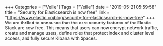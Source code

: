 +++
Categories = ["Veille"]
Tags = ["Veille"]
date = "2019-05-21 05:59:58"
title = "Security for Elasticsearch is now free"
link = "https://www.elastic.co/blog/security-for-elasticsearch-is-now-free"
+++
We are thrilled to announce that the core security features of the Elastic Stack are now free. This means that users can now encrypt network traffic, create and manage users, define roles that protect index and cluster level access, and fully secure Kibana with Spaces.